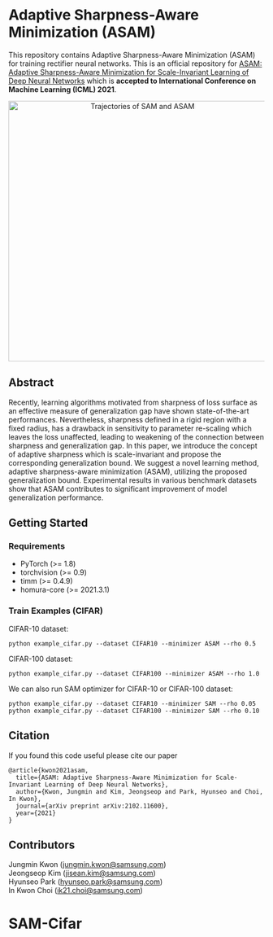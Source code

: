 # Adaptive Sharpness-Aware Minimization (ASAM)

This repository contains Adaptive Sharpness-Aware Minimization (ASAM) for training rectifier neural networks.
This is an official repository for [ASAM: Adaptive Sharpness-Aware Minimization for Scale-Invariant Learning of Deep Neural Networks](https://arxiv.org/abs/2102.11600) which is **accepted to International Conference on Machine Learning (ICML) 2021**.

<p align="center">
  <img src="img/thumbnail.png" alt="Trajectories of SAM and ASAM" width="512"/>  
</p>


## Abstract
Recently, learning algorithms motivated from sharpness of loss surface as an effective measure of generalization gap have shown state-of-the-art performances. Nevertheless, sharpness defined in a rigid region with a fixed radius, has a drawback in sensitivity to parameter re-scaling which leaves the loss unaffected, leading to weakening of the connection between sharpness and generalization gap. In this paper, we introduce the concept of adaptive sharpness which is scale-invariant and propose the corresponding generalization bound. We suggest a novel learning method, adaptive sharpness-aware minimization (ASAM), utilizing the proposed generalization bound. Experimental results in various benchmark datasets show that ASAM contributes to significant improvement of model generalization performance.

## Getting Started
### Requirements
- PyTorch (>= 1.8)
- torchvision (>= 0.9)
- timm (>= 0.4.9)
- homura-core (>= 2021.3.1)

### Train Examples (CIFAR)
CIFAR-10 dataset:
```
python example_cifar.py --dataset CIFAR10 --minimizer ASAM --rho 0.5
```
CIFAR-100 dataset:
```
python example_cifar.py --dataset CIFAR100 --minimizer ASAM --rho 1.0
```
We can also run SAM optimizer for CIFAR-10 or CIFAR-100 dataset:
```
python example_cifar.py --dataset CIFAR10 --minimizer SAM --rho 0.05
python example_cifar.py --dataset CIFAR100 --minimizer SAM --rho 0.10
```

## Citation
If you found this code useful please cite our paper

```
@article{kwon2021asam,
  title={ASAM: Adaptive Sharpness-Aware Minimization for Scale-Invariant Learning of Deep Neural Networks},
  author={Kwon, Jungmin and Kim, Jeongseop and Park, Hyunseo and Choi, In Kwon},
  journal={arXiv preprint arXiv:2102.11600},
  year={2021}
}
```

## Contributors
Jungmin Kwon (jungmin.kwon@samsung.com)\
Jeongseop Kim (jisean.kim@samsung.com)\
Hyunseo Park (hyunseo.park@samsung.com)\
In Kwon Choi (ik21.choi@samsung.com)
# SAM-Cifar
